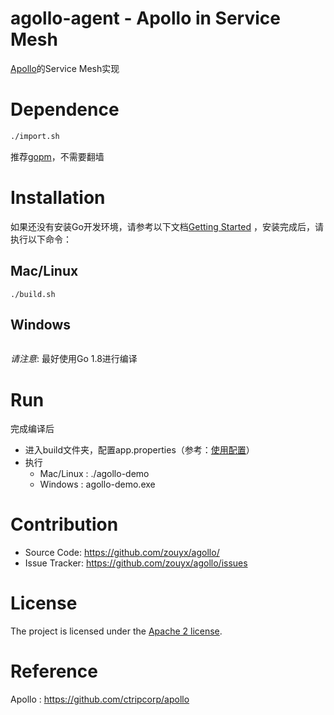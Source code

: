 agollo-agent - Apollo in Service Mesh
================

[Apollo](https://github.com/ctripcorp/apollo)的Service Mesh实现

# Dependence

```bash
./import.sh
```

推荐[gopm](https://github.com/gpmgo/gopm)，不需要翻墙

# Installation

如果还没有安装Go开发环境，请参考以下文档[Getting Started](http://golang.org/doc/install.html) ，安装完成后，请执行以下命令：

## Mac/Linux

``` shell
./build.sh
```

## Windows

``` shell
```

*请注意*: 最好使用Go 1.8进行编译

# Run

完成编译后

- 进入build文件夹，配置app.properties（参考：[使用配置](https://github.com/zouyx/agollo/wiki/使用指南)）
- 执行
  - Mac/Linux : ./agollo-demo
  - Windows : agollo-demo.exe
  
# Contribution
  * Source Code: https://github.com/zouyx/agollo/
  * Issue Tracker: https://github.com/zouyx/agollo/issues

# License
The project is licensed under the [Apache 2 license](https://github.com/zouyx/agollo/blob/master/LICENSE).

# Reference
Apollo : https://github.com/ctripcorp/apollo

